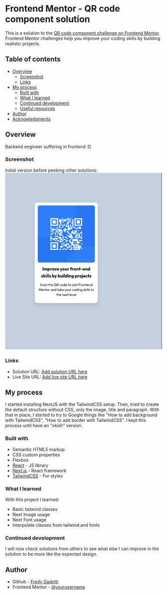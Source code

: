 # Frontend Mentor - QR code component solution

This is a solution to the [QR code component challenge on Frontend Mentor](https://www.frontendmentor.io/challenges/qr-code-component-iux_sIO_H). Frontend Mentor challenges help you improve your coding skills by building realistic projects. 

## Table of contents

- [Overview](#overview)
  - [Screenshot](#screenshot)
  - [Links](#links)
- [My process](#my-process)
  - [Built with](#built-with)
  - [What I learned](#what-i-learned)
  - [Continued development](#continued-development)
  - [Useful resources](#useful-resources)
- [Author](#author)
- [Acknowledgments](#acknowledgments)

## Overview
Backend engineer suffering in frontend :D

### Screenshot
Initial version before peeking other solutions:
![](./screenshot.png)

### Links

- Solution URL: [Add solution URL here](https://your-solution-url.com)
- Live Site URL: [Add live site URL here](https://your-live-site-url.com)

## My process
I started installing NextJS with the TailwindCSS setup.
Then, tried to create the default structure without CSS, only the image, title and paragraph.
With that in place, I started to try to Google things like "How to add background with TailwindCSS", "How to add border with TailwindCSS". I kept this process until have an "okish" version.


### Built with

- Semantic HTML5 markup
- CSS custom properties
- Flexbox
- [React](https://reactjs.org/) - JS library
- [Next.js](https://nextjs.org/) - React framework
- [TailwindCSS](https://tailwindcss.com/) - For styles

### What I learned

With this project I learned:
- Basic tailwind classes
- Next Image usage
- Next Font usage
- Interpolate classes from tailwind and fonts 

### Continued development

I will now check solutions from others to see what else I can improve in the solution to be more like the expected design.

## Author

- Github - [Fredy Gadotti](https://github.com/fredy-gadotti)
- Frontend Mentor - [@yourusername](https://www.frontendmentor.io/profile/fredy-gadotti)
